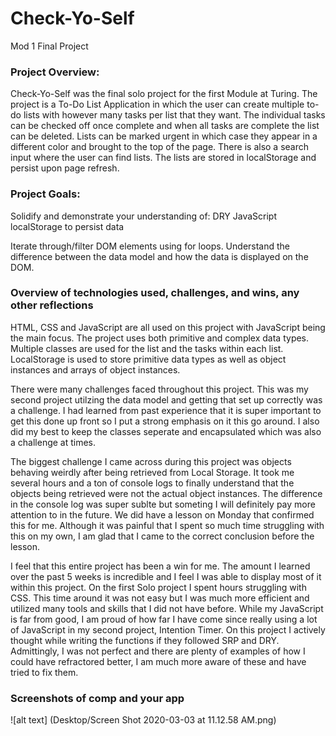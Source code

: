 # Check-Yo-Self
Mod 1 Final Project

### Project Overview:
Check-Yo-Self was the final solo project for the first Module at Turing. The project is a To-Do List Application in which the user can create multiple to-do lists with however many tasks per list that they want. The individual tasks can be checked off once complete and when all tasks are complete the list can be deleted. Lists can be marked urgent in which case they appear in a different color and brought to the top of the page. There is also a search input where the user can find lists. The lists are stored in localStorage and persist upon page refresh.

### Project Goals:
Solidify and demonstrate your understanding of:
  DRY JavaScript
  localStorage to persist data
  
Iterate through/filter DOM elements using for loops.
Understand the difference between the data model and how the data is displayed on the DOM.


### Overview of technologies used, challenges, and wins, any other reflections
HTML, CSS and JavaScript are all used on this project with JavaScript being the main focus. The project uses both primitive and complex data types. Multiple classes are used for the list and the tasks within each list. LocalStorage is used to store primitive data types as well as object instances and arrays of object instances. 

There were many challenges faced throughout this project. This was my second project utilzing the data model and getting that set up correctly was a challenge. I had learned from past experience that it is super important to get this done up front so I put a strong emphasis on it this go around. I also did my best to keep the classes seperate and encapsulated which was also a challenge at times. 

The biggest challenge I came across during this project was objects behaving weirdly after being retrieved from Local Storage. It took me several hours and a ton of console logs to finally understand that the objects being retrieved were not the actual object instances. The difference in the console log was super sublte but someting I will definitely pay more attention to in the future. We did have a lesson on Monday that confirmed this for me. Although it was painful that I spent so much time struggling with this on my own, I am glad that I came to the correct conclusion before the lesson.

I feel that this entire project has been a win for me. The amount I learned over the past 5 weeks is incredible and I feel I was able to display most of it within this project. On the first Solo project I spent hours struggling with CSS. This time around it was not easy but I was much more efficient and utilized many tools and skills that I did not have before. While my JavaScript is far from good, I am proud of how far I have come since really using a lot of JavaScript in my second project, Intention Timer. On this project I actively thought while writing the functions if they followed SRP and DRY. Admittingly, I was not perfect and there are plenty of examples of how I could have refractored better, I am much more aware of these and have tried to fix them. 

### Screenshots of comp and your app
![alt text] (Desktop/Screen Shot 2020-03-03 at 11.12.58 AM.png)
